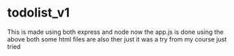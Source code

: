 # todolist_v1

This is made using both express and node
now the app.js is done using the above both 
some html files are also ther 
just it was a try from my course
just tried
